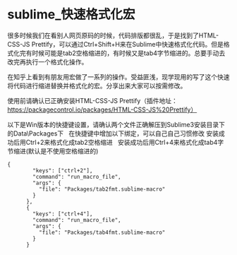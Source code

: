 # sublime_快速格式化宏

很多时候我们在看别人网页原码的时候，代码排版都很乱，于是找到了HTML-CSS-JS Prettify，可以通过Ctrl+Shift+H来在Sublime中快速格式化代码。但是格式化完有时候可能是tab2空格缩进的，有时候又是tab4字节缩进的。总要手动去改完再执行一个格式化操作。

在知乎上看到有朋友用宏做了一系列的操作。受益匪浅，现学现用的写了这个快速将代码进行缩进替换并格式化的宏。分享出来大家可以按需修改。


使用前请确认已正确安装HTML-CSS-JS Prettify（插件地址：https://packagecontrol.io/packages/HTML-CSS-JS%20Prettify）

以下是Win版本的快捷键设置，请确认两个文件正确解压到Sublime3安装目录下的Data\Packages下  
在快捷键中增加以下绑定，可以自己自己习惯修改
安装成功后用Ctrl+2来格式化成tab2空格缩进  
安装成功后用Ctrl+4来格式化成tab4字节缩进(默认是不使用空格缩进的)  

```
{
        "keys": ["ctrl+2"],
        "command": "run_macro_file",
        "args": {
          "file": "Packages/tab2fmt.sublime-macro"
        }
      },
      {
        "keys": ["ctrl+4"],
        "command": "run_macro_file",
        "args": {
          "file": "Packages/tab4fmt.sublime-macro"
        }
      }
```
